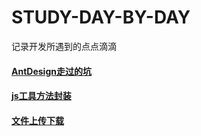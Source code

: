 # STUDY-DAY-BY-DAY
记录开发所遇到的点点滴滴
#### [AntDesign走过的坑](https://github.com/FanFanJUN/STUDY-DAY-BY-DAY/blob/master/react/AntDesign%E8%B5%B0%E8%BF%87%E7%9A%84%E5%9D%91.md)
#### [js工具方法封装](https://github.com/FanFanJUN/STUDY-DAY-BY-DAY/blob/master/react/ES6%E5%B7%A5%E5%85%B7%E6%96%B9%E6%B3%95.md)
#### [文件上传下载](https://github.com/FanFanJUN/STUDY-DAY-BY-DAY/blob/master/react/%E6%96%87%E4%BB%B6%E4%B8%8A%E4%BC%A0%E4%B8%8B%E8%BD%BD.md)

